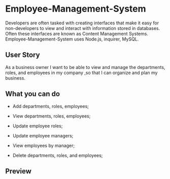# Employee-Management-System

Developers are often tasked with creating interfaces that make it easy for non-developers to view and interact with information stored in databases. Often these interfaces are known as Content Management Systems. 
Employee-Management-System uses Node.js, inquirer, MySQL.

## User Story 

As a business owner I want to be able to view and manage the departments, roles, and employees in my company ,so that I can organize and plan my business.

## What you can do

- Add departments, roles, employees;

- View departments, roles, employees;

- Update employee roles;

- Update employee managers;

- View employees by manager;

- Delete departments, roles, and employees;

## Preview 
